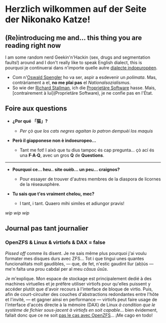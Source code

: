 # Herzlich wilkommen auf der Seite der Nikonako Katze!

## (Re)introducing me and… this thing you are reading right now

I am some random nerd Geekin'n'Hackin (sex, drugs and segmentation faults!)
around and I don't really like to speak English dialect, this is pourquoi je
continuerai dans n'importe quelle autre [dialecte
indoeuropéen](https://upload.wikimedia.org/wikipedia/commons/4/4f/IndoEuropeanTree.svg).

- Com n'[Oswald
  Spengler](https://en.wikipedia.org/w/index.php?title=Oswald_Spengler&oldid=1213605401)
  ho va ser, aspir a esdevenir un *polímata*. Mas, contràriament a el, **no me
  plai pas** el *Nationalsozialismus*.
- So wie der [Richard Stallman](https://de.wikipedia.org/wiki/Richard_Stallman),
  ich die [Proprietäre
  Software](https://de.wikipedia.org/wiki/Propriet%C3%A4re_Software) hasse.
  Mais, [contrairement à lui](Proprietäre Software), je ne confie pas en l'État.

## Foire aux questions

- **¿Por qué 「猫」?**
   - *Per çò que los cats negres agaitan lo patron dempuèi los maquis*

- **Però il giapponese non è indoeuropeo…**
   - Tant me fot! I això que tu dius tampoc és cap pregunta… çò ací és una
     **F·A·Q**, avec un gros **Q** de **Questions**.

---

- **Pourquoi ce… heu.. site ouèb… un peu… craignos?**
   - Pour essayer de trouver d'autres membres de la diaspora de licornes de la
     réseausphère.

- **Tu sais que t'es vraiment chelou, mec?**
   - I tant, i tant. Quaero mihi similes et adiungor pravis!

*wip wip wip*

## Journal pas tant journalier

### OpenZFS & Linux & virtiofs & DAX = false 

_Pissed off_ comme ils disent. Je ne sais même plus pourquoi j'ai voulu formater
mes disques durs avec ZFS… Tot i que tingui unes quantes funcionalitats molt
gaudibles, — que, de fet, n'estic gaudint llur (ab)ús — me'n falta una prou
cabdal per al meu _cāsus ūsūs_.

Je m'explique. Mon espace de stockage est principalement dedié à des machines
virtuelles et je préfère utiliser virtiofs pour qu'elles puissent y accéder
plutôt que d'avoir recours à l'interface de bloque de virtio. Puis, afin de
court-circuiter des couches d'abstractions redondantes entre l'hôte et l'invité,
— et gagner ainsi en performance — virtiofs peut faire usage de l'interface
d'accés directe à la mémoire (DAX) de Linux _à condition que le système de
fichier sous-jacent à virtiofs en soit capable_… bien évidement, fallait donc
que ce ne soit [pas le cas avec
OpenZFS](https://github.com/openzfs/zfs/issues/9986)… ¡Me cago en todo!

